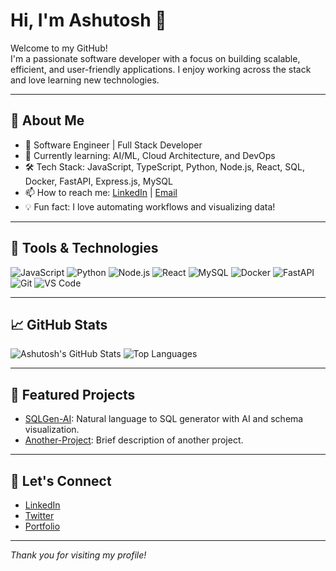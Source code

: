 # Hi, I'm Ashutosh 👋

Welcome to my GitHub!  
I'm a passionate software developer with a focus on building scalable, efficient, and user-friendly applications. I enjoy working across the stack and love learning new technologies.

---

## 🚀 About Me

- 💼 Software Engineer | Full Stack Developer
- 🌱 Currently learning: AI/ML, Cloud Architecture, and DevOps
- 🛠️ Tech Stack: JavaScript, TypeScript, Python, Node.js, React, SQL, Docker, FastAPI, Express.js, MySQL
- 📫 How to reach me: [LinkedIn](https://www.linkedin.com/in/your-profile) | [Email](mailto:your.email@example.com)
- 💡 Fun fact: I love automating workflows and visualizing data!

---

## 🧰 Tools & Technologies

![JavaScript](https://img.shields.io/badge/-JavaScript-black?style=flat-square&logo=javascript)
![Python](https://img.shields.io/badge/-Python-black?style=flat-square&logo=python)
![Node.js](https://img.shields.io/badge/-Node.js-black?style=flat-square&logo=node.js)
![React](https://img.shields.io/badge/-React-black?style=flat-square&logo=react)
![MySQL](https://img.shields.io/badge/-MySQL-black?style=flat-square&logo=mysql)
![Docker](https://img.shields.io/badge/-Docker-black?style=flat-square&logo=docker)
![FastAPI](https://img.shields.io/badge/-FastAPI-black?style=flat-square&logo=fastapi)
![Git](https://img.shields.io/badge/-Git-black?style=flat-square&logo=git)
![VS Code](https://img.shields.io/badge/-VS%20Code-black?style=flat-square&logo=visual-studio-code)

---

## 📈 GitHub Stats

![Ashutosh's GitHub Stats](https://github-readme-stats.vercel.app/api?username=ashu0&show_icons=true&theme=github_dark)
![Top Languages](https://github-readme-stats.vercel.app/api/top-langs/?username=ashu0&layout=compact&theme=github_dark)

---

## 📂 Featured Projects

- [SQLGen-AI](https://github.com/yourusername/sqlgen-ai): Natural language to SQL generator with AI and schema visualization.
- [Another-Project](https://github.com/yourusername/another-project): Brief description of another project.

---

## 🤝 Let's Connect

- [LinkedIn](https://www.linkedin.com/in/your-profile)
- [Twitter](https://twitter.com/yourhandle)
- [Portfolio](https://your-portfolio.com)

---

_Thank you for visiting my profile!_
